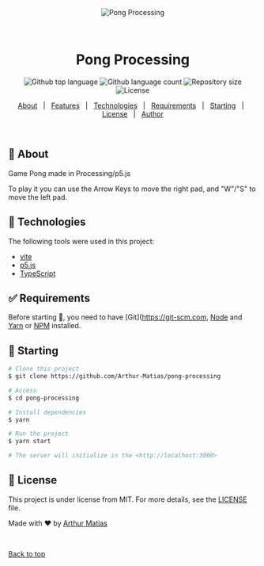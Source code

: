 <div align="center" id="top"> 
  <img src="./.github/app.gif" alt="Pong Processing" />

  &#xa0;

  <!-- <a href="https://pongprocessing.netlify.app">Demo</a> -->
</div>

<h1 align="center">Pong Processing</h1>

<p align="center">
  <img alt="Github top language" src="https://img.shields.io/github/languages/top/Arthur-Matias/pong-processing?color=56BEB8">

  <img alt="Github language count" src="https://img.shields.io/github/languages/count/Arthur-Matias/pong-processing?color=56BEB8">

  <img alt="Repository size" src="https://img.shields.io/github/repo-size/Arthur-Matias/pong-processing?color=56BEB8">

  <img alt="License" src="https://img.shields.io/github/license/Arthur-Matias/pong-processing?color=56BEB8">

  <!-- <img alt="Github issues" src="https://img.shields.io/github/issues/Arthur-Matias/pong-processing?color=56BEB8" /> -->

  <!-- <img alt="Github forks" src="https://img.shields.io/github/forks/Arthur-Matias/pong-processing?color=56BEB8" /> -->

  <!-- <img alt="Github stars" src="https://img.shields.io/github/stars/Arthur-Matias/pong-processing?color=56BEB8" /> -->
</p>

<!-- Status -->

<!-- <h4 align="center"> 
	🚧  Pong Processing 🚀 Under construction...  🚧
</h4> 

<hr> -->

<p align="center">
  <a href="#dart-about">About</a> &#xa0; | &#xa0; 
  <a href="#sparkles-features">Features</a> &#xa0; | &#xa0;
  <a href="#rocket-technologies">Technologies</a> &#xa0; | &#xa0;
  <a href="#white_check_mark-requirements">Requirements</a> &#xa0; | &#xa0;
  <a href="#checkered_flag-starting">Starting</a> &#xa0; | &#xa0;
  <a href="#memo-license">License</a> &#xa0; | &#xa0;
  <a href="https://github.com/Arthur-Matias" target="_blank">Author</a>
</p>

<br>

## :dart: About ##

Game Pong made in Processing/p5.js

To play it you can use the Arrow Keys to move the right pad, and "W"/"S" to move the left pad.

## :rocket: Technologies ##

The following tools were used in this project:

- [vite](https://vitejs.dev/)
- [p5.js](https://p5js.org/)
- [TypeScript](https://www.typescriptlang.org/)

## :white_check_mark: Requirements ##

Before starting :checkered_flag:, you need to have [Git](https://git-scm.com, [Node](https://nodejs.org/en/) and [Yarn](https://classic.yarnpkg.com/en/) or [NPM](https://www.npmjs.com/) installed.

## :checkered_flag: Starting ##

```bash
# Clone this project
$ git clone https://github.com/Arthur-Matias/pong-processing

# Access
$ cd pong-processing

# Install dependencies
$ yarn

# Run the project
$ yarn start

# The server will initialize in the <http://localhost:3000>
```

## :memo: License ##

This project is under license from MIT. For more details, see the [LICENSE](LICENSE.md) file.


Made with :heart: by <a href="https://github.com/Arthur-Matias" target="_blank">Arthur Matias</a>

&#xa0;

<a href="#top">Back to top</a>

